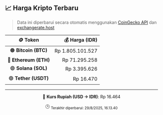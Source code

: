 

<!-- HARGA_KRIPTO -->
## 📈 Harga Kripto Terbaru

> Data ini diperbarui secara otomatis menggunakan [CoinGecko API](https://www.coingecko.com/) dan [exchangerate.host](https://exchangerate.host/)

<div align="center">

| 🪙 Token | 💰 Harga (IDR) |
|:------:|---------------:|
| 🟠 **Bitcoin (BTC)**   | Rp 1.805.101.527 |
| 🔵 **Ethereum (ETH)**  | Rp 71.295.258 |
| 🟣 **Solana (SOL)**    | Rp 3.395.626 |
| 🟢 **Tether (USDT)**   | Rp 16.470 |

---

💱 **Kurs Rupiah (USD → IDR)**: Rp 16.464

🕒 <sub>Terakhir diperbarui: 29/8/2025, 16.13.40</sub>

</div>
<!-- /HARGA_KRIPTO -->